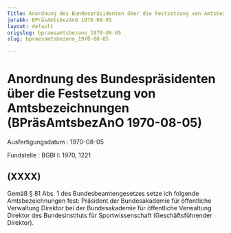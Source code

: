 ```yaml
---
Title: Anordnung des Bundespräsidenten über die Festsetzung von Amtsbezeichnungen
jurabk: BPräsAmtsbezAnO 1970-08-05
layout: default
origslug: bpraesamtsbezano_1970-08-05
slug: bpraesamtsbezano_1970-08-05

---
```


# Anordnung des Bundespräsidenten über die Festsetzung von Amtsbezeichnungen (BPräsAmtsbezAnO 1970-08-05)

Ausfertigungsdatum
:   1970-08-05

Fundstelle
:   BGBl I: 1970, 1221



## (XXXX)

Gemäß § 81 Abs. 1 des Bundesbeamtengesetzes setze ich folgende
Amtsbezeichnungen fest:
Präsident der Bundesakademie für öffentliche Verwaltung
Direktor bei der Bundesakademie für öffentliche Verwaltung
Direktor des Bundesinstituts für Sportwissenschaft (Geschäftsführender
Direktor).

